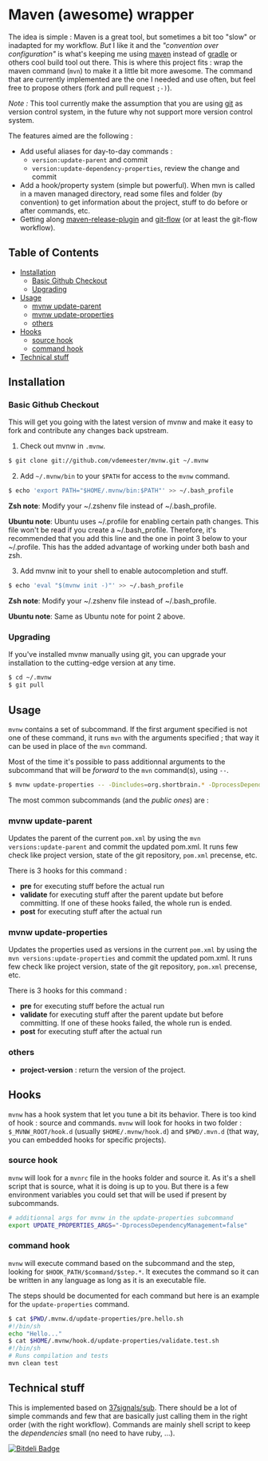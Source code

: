 # Maven (awesome) wrapper

The idea is simple : Maven is a great tool, but sometimes a bit too "slow" or inadapted for my workflow. *But* I like it and the *"convention over configuration"* is what's keeping me using [maven][] instead of [gradle][] or others cool build tool out there. This is where this project fits : wrap the maven command (``mvn``) to make it a little bit more awesome. The command that are currently implemented are the one I needed and use often, but feel free to propose others (fork and pull request ``;-)``).

_Note :_ This tool currently make the assumption that you are using [git][] as version control system, in the future why not support more version control system.

The features aimed are the following :

* Add useful aliases for day-to-day commands :
  * ``version:update-parent`` and commit
  * ``version:update-dependency-properties``, review the change and commit
* Add a hook/property system (simple but powerful). When mvn is called in a maven managed directory, read some files and folder (by convention) to get information about the project, stuff to do before or after commands, etc.
* Getting along [maven-release-plugin][] and [git-flow][] (or at least the git-flow workflow).

## Table of Contents

* [Installation](#installation)
  * [Basic Github Checkout](#basic-github-checkout)
  * [Upgrading](#upgrading)
* [Usage](#usage)
  * [mvnw update-parent](#mvnw-update-parent)
  * [mvnw update-properties](#mvnw-update-properties)
  * [others](#others)
* [Hooks](#hooks)
  * [source hook](#source-hook)
  * [command hook](#command-hook)
* [Technical stuff](#technical-stuff)

## Installation

### Basic Github Checkout

This will get you going with the latest version of mvnw and make it easy to fork and contribute any changes back upstream.

1. Check out mvnw in ``.mvnw``.

```bash
$ git clone git://github.com/vdemeester/mvnw.git ~/.mvnw
```

2. Add ``~/.mvnw/bin`` to your ``$PATH`` for access to the ``mvnw`` command.

```bash
$ echo 'export PATH="$HOME/.mvnw/bin:$PATH"' >> ~/.bash_profile
```

__Zsh note__: Modify your ~/.zshenv file instead of ~/.bash_profile.

__Ubuntu note__: Ubuntu uses ~/.profile for enabling certain path changes. This file won't be read if you create a ~/.bash_profile. Therefore, it's recommended that you add this line and the one in point 3 below to your ~/.profile. This has the added advantage of working under both bash and zsh.

3. Add mvnw init to your shell to enable autocompletion and stuff.

```bash
$ echo 'eval "$(mvnw init -)"' >> ~/.bash_profile
```

__Zsh note__: Modify your ~/.zshenv file instead of ~/.bash_profile.

__Ubuntu note__: Same as Ubuntu note for point 2 above.

### Upgrading

If you've installed mvnw manually using git, you can upgrade your installation to the cutting-edge version at any time.

```bash
$ cd ~/.mvnw
$ git pull
```

## Usage

``mvnw`` contains a set of subcommand. If the first argument specified is not
one of these command, it runs ``mvn`` with the arguments specified ; that way
it can be used in place of the ``mvn`` command.

Most of the time it's possible to pass additionnal arguments to the subcommand
that will be _forward_ to the ``mvn`` command(s), using ``--``.

```sh
$ mvnw update-properties -- -Dincludes=org.shortbrain.* -DprocessDependencyManagement=false
```

The most common subcommands (and the _public ones_) are :

### mvnw update-parent

Updates the parent of the current ``pom.xml`` by using the ``mvn
versions:update-parent`` and commit the updated pom.xml. It runs few check
like project version, state of the git repository, ``pom.xml`` precense, etc.

There is 3 hooks for this command :
* __pre__ for executing stuff before the actual run
* __validate__ for executing stuff after the parent update but before
  committing. If one of these hooks failed, the whole run is ended.
* __post__ for executing stuff after the actual run

### mvnw update-properties

Updates the properties used as versions in the current ``pom.xml`` by using the
``mvn versions:update-properties`` and commit the updated pom.xml. 
It runs few check like project version, state of the git repository, 
``pom.xml`` precense, etc.

There is 3 hooks for this command :
* __pre__ for executing stuff before the actual run
* __validate__ for executing stuff after the parent update but before
  committing. If one of these hooks failed, the whole run is ended.
* __post__ for executing stuff after the actual run

### others

* __project-version__ : return the version of the project.

## Hooks

``mvnw`` has a hook system that let you tune a bit its behavior. There is too
kind of hook : source and commands. ``mvnw`` will look for hooks in two folder
: ``$_MVNW_ROOT/hook.d`` (usually ``$HOME/.mvnw/hook.d``) and ``$PWD/.mvn.d``
(that way, you can embedded hooks for specific projects).

### source hook

``mvnw`` will look for a ``mvnrc`` file in the hooks folder and source it.
As it's a shell script that is source, what it is doing is up to you. But
there is a few environment variables you could set that will be used if
present by subcommands.

```sh
# additionnal args for mvnw in the update-properties subcommand
export UPDATE_PROPERTIES_ARGS="-DprocessDependencyManagement=false"
```

### command hook

``mvnw`` will execute command based on the subcommand and the step, looking
for ``$HOOK_PATH/$command/$step.*``. It executes the command so it can be 
written in any language as long as it is an executable file.

The steps should be documented for each command but here is an example for the
``update-properties`` command.

```sh
$ cat $PWD/.mvnw.d/update-properties/pre.hello.sh
#!/bin/sh
echo "Hello..."
$ cat $HOME/.mvnw/hook.d/update-properties/validate.test.sh
#!/bin/sh
# Runs compilation and tests
mvn clean test
```

## Technical stuff

This is implemented based on [37signals/sub](http://github.com/37signals/sub). There should be a lot of simple commands and few that are basically just calling them in the right order (with the right workflow). Commands are mainly shell script to keep the _dependencies_ small (no need to have ruby, …).

[maven]: http://maven.apache.org/
[git]: http://git-scm.com
[gradle]: http://www.gradle.org/
[maven-versions-plugin]: http://mojo.codehaus.org/versions-maven-plugin/
[maven-release-plugin]: http://maven.apache.org/plugins/maven-release-plugin/
[git-flow]: https://github.com/nvie/gitflow


[![Bitdeli Badge](https://d2weczhvl823v0.cloudfront.net/vdemeester/mvnw/trend.png)](https://bitdeli.com/free "Bitdeli Badge")

